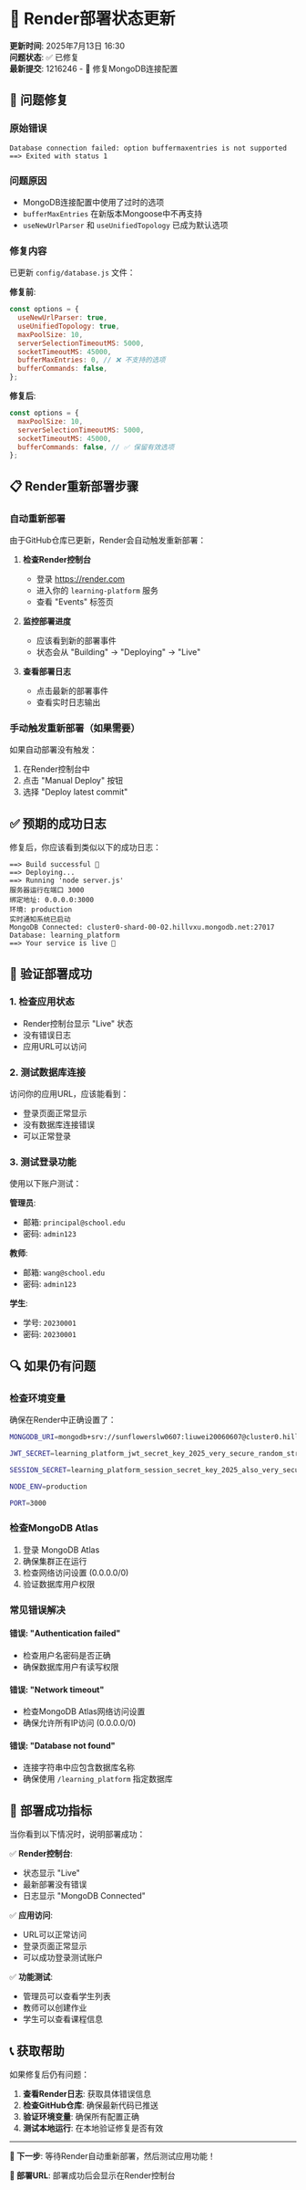 # 🚀 Render部署状态更新

**更新时间**: 2025年7月13日 16:30  
**问题状态**: ✅ 已修复  
**最新提交**: 1216246 - 🔧 修复MongoDB连接配置

## 🔧 **问题修复**

### **原始错误**
```
Database connection failed: option buffermaxentries is not supported
==> Exited with status 1
```

### **问题原因**
- MongoDB连接配置中使用了过时的选项
- `bufferMaxEntries` 在新版本Mongoose中不再支持
- `useNewUrlParser` 和 `useUnifiedTopology` 已成为默认选项

### **修复内容**
已更新 `config/database.js` 文件：

**修复前**:
```javascript
const options = {
  useNewUrlParser: true,
  useUnifiedTopology: true,
  maxPoolSize: 10,
  serverSelectionTimeoutMS: 5000,
  socketTimeoutMS: 45000,
  bufferMaxEntries: 0, // ❌ 不支持的选项
  bufferCommands: false,
};
```

**修复后**:
```javascript
const options = {
  maxPoolSize: 10,
  serverSelectionTimeoutMS: 5000,
  socketTimeoutMS: 45000,
  bufferCommands: false, // ✅ 保留有效选项
};
```

## 📋 **Render重新部署步骤**

### **自动重新部署**
由于GitHub仓库已更新，Render会自动触发重新部署：

1. **检查Render控制台**
   - 登录 https://render.com
   - 进入你的 `learning-platform` 服务
   - 查看 "Events" 标签页

2. **监控部署进度**
   - 应该看到新的部署事件
   - 状态会从 "Building" → "Deploying" → "Live"

3. **查看部署日志**
   - 点击最新的部署事件
   - 查看实时日志输出

### **手动触发重新部署**（如果需要）
如果自动部署没有触发：

1. 在Render控制台中
2. 点击 "Manual Deploy" 按钮
3. 选择 "Deploy latest commit"

## ✅ **预期的成功日志**

修复后，你应该看到类似以下的成功日志：

```
==> Build successful 🎉
==> Deploying...
==> Running 'node server.js'
服务器运行在端口 3000
绑定地址: 0.0.0.0:3000
环境: production
实时通知系统已启动
MongoDB Connected: cluster0-shard-00-02.hillvxu.mongodb.net:27017
Database: learning_platform
==> Your service is live 🎉
```

## 🎯 **验证部署成功**

### **1. 检查应用状态**
- Render控制台显示 "Live" 状态
- 没有错误日志
- 应用URL可以访问

### **2. 测试数据库连接**
访问你的应用URL，应该能看到：
- 登录页面正常显示
- 没有数据库连接错误
- 可以正常登录

### **3. 测试登录功能**
使用以下账户测试：

**管理员**:
- 邮箱: `principal@school.edu`
- 密码: `admin123`

**教师**:
- 邮箱: `wang@school.edu`
- 密码: `admin123`

**学生**:
- 学号: `20230001`
- 密码: `20230001`

## 🔍 **如果仍有问题**

### **检查环境变量**
确保在Render中正确设置了：

```bash
MONGODB_URI=mongodb+srv://sunflowerslw0607:liuwei20060607@cluster0.hillvxu.mongodb.net/learning_platform?retryWrites=true&w=majority&appName=Cluster0

JWT_SECRET=learning_platform_jwt_secret_key_2025_very_secure_random_string_123456789

SESSION_SECRET=learning_platform_session_secret_key_2025_also_very_secure_random_string_987654321

NODE_ENV=production

PORT=3000
```

### **检查MongoDB Atlas**
1. 登录 MongoDB Atlas
2. 确保集群正在运行
3. 检查网络访问设置 (0.0.0.0/0)
4. 验证数据库用户权限

### **常见错误解决**

#### 错误: "Authentication failed"
- 检查用户名密码是否正确
- 确保数据库用户有读写权限

#### 错误: "Network timeout"
- 检查MongoDB Atlas网络访问设置
- 确保允许所有IP访问 (0.0.0.0/0)

#### 错误: "Database not found"
- 连接字符串中应包含数据库名称
- 确保使用 `/learning_platform` 指定数据库

## 🎉 **部署成功指标**

当你看到以下情况时，说明部署成功：

✅ **Render控制台**:
- 状态显示 "Live"
- 最新部署没有错误
- 日志显示 "MongoDB Connected"

✅ **应用访问**:
- URL可以正常访问
- 登录页面正常显示
- 可以成功登录测试账户

✅ **功能测试**:
- 管理员可以查看学生列表
- 教师可以创建作业
- 学生可以查看课程信息

## 📞 **获取帮助**

如果修复后仍有问题：

1. **查看Render日志**: 获取具体错误信息
2. **检查GitHub仓库**: 确保最新代码已推送
3. **验证环境变量**: 确保所有配置正确
4. **测试本地运行**: 在本地验证修复是否有效

---

**🎯 下一步**: 等待Render自动重新部署，然后测试应用功能！

**📱 部署URL**: 部署成功后会显示在Render控制台
